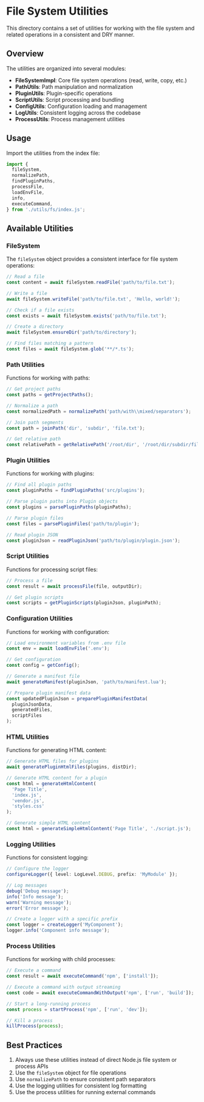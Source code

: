 # File System Utilities

This directory contains a set of utilities for working with the file system and related operations in a consistent and DRY manner.

## Overview

The utilities are organized into several modules:

- **FileSystemImpl**: Core file system operations (read, write, copy, etc.)
- **PathUtils**: Path manipulation and normalization
- **PluginUtils**: Plugin-specific operations
- **ScriptUtils**: Script processing and bundling
- **ConfigUtils**: Configuration loading and management
- **LogUtils**: Consistent logging across the codebase
- **ProcessUtils**: Process management utilities

## Usage

Import the utilities from the index file:

```typescript
import {
  fileSystem,
  normalizePath,
  findPluginPaths,
  processFile,
  loadEnvFile,
  info,
  executeCommand,
} from './utils/fs/index.js';
```

## Available Utilities

### FileSystem

The `fileSystem` object provides a consistent interface for file system operations:

```typescript
// Read a file
const content = await fileSystem.readFile('path/to/file.txt');

// Write a file
await fileSystem.writeFile('path/to/file.txt', 'Hello, world!');

// Check if a file exists
const exists = await fileSystem.exists('path/to/file.txt');

// Create a directory
await fileSystem.ensureDir('path/to/directory');

// Find files matching a pattern
const files = await fileSystem.glob('**/*.ts');
```

### Path Utilities

Functions for working with paths:

```typescript
// Get project paths
const paths = getProjectPaths();

// Normalize a path
const normalizedPath = normalizePath('path/with\\mixed/separators');

// Join path segments
const path = joinPath('dir', 'subdir', 'file.txt');

// Get relative path
const relativePath = getRelativePath('/root/dir', '/root/dir/subdir/file.txt');
```

### Plugin Utilities

Functions for working with plugins:

```typescript
// Find all plugin paths
const pluginPaths = findPluginPaths('src/plugins');

// Parse plugin paths into Plugin objects
const plugins = parsePluginPaths(pluginPaths);

// Parse plugin files
const files = parsePluginFiles('path/to/plugin');

// Read plugin JSON
const pluginJson = readPluginJson('path/to/plugin/plugin.json');
```

### Script Utilities

Functions for processing script files:

```typescript
// Process a file
const result = await processFile(file, outputDir);

// Get plugin scripts
const scripts = getPluginScripts(pluginJson, pluginPath);
```

### Configuration Utilities

Functions for working with configuration:

```typescript
// Load environment variables from .env file
const env = await loadEnvFile('.env');

// Get configuration
const config = getConfig();

// Generate a manifest file
await generateManifest(pluginJson, 'path/to/manifest.lua');

// Prepare plugin manifest data
const updatedPluginJson = preparePluginManifestData(
  pluginJsonData,
  generatedFiles,
  scriptFiles
);
```

### HTML Utilities

Functions for generating HTML content:

```typescript
// Generate HTML files for plugins
await generatePluginHtmlFiles(plugins, distDir);

// Generate HTML content for a plugin
const html = generateHtmlContent(
  'Page Title',
  'index.js',
  'vendor.js',
  'styles.css'
);

// Generate simple HTML content
const html = generateSimpleHtmlContent('Page Title', './script.js');
```

### Logging Utilities

Functions for consistent logging:

```typescript
// Configure the logger
configureLogger({ level: LogLevel.DEBUG, prefix: 'MyModule' });

// Log messages
debug('Debug message');
info('Info message');
warn('Warning message');
error('Error message');

// Create a logger with a specific prefix
const logger = createLogger('MyComponent');
logger.info('Component info message');
```

### Process Utilities

Functions for working with child processes:

```typescript
// Execute a command
const result = await executeCommand('npm', ['install']);

// Execute a command with output streaming
const code = await executeCommandWithOutput('npm', ['run', 'build']);

// Start a long-running process
const process = startProcess('npm', ['run', 'dev']);

// Kill a process
killProcess(process);
```

## Best Practices

1. Always use these utilities instead of direct Node.js file system or process APIs
2. Use the `fileSystem` object for file operations
3. Use `normalizePath` to ensure consistent path separators
4. Use the logging utilities for consistent log formatting
5. Use the process utilities for running external commands
